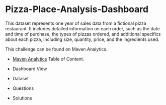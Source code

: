 # Pizza-Place-Analysis-Dashboard
This dataset represents one year of sales data from a fictional pizza restaurant. It includes detailed information on each order, such as the date and time of purchase, the types of pizzas ordered, and additional specifics about each pizza, including size, quantity, price, and the ingredients used.

This challenge can be found on Maven Analytics.
-	<a href="https://www.mavenanalytics.io/data-playground?order=date_added%2Cdesc&search=pizza">Maven Analytics</a>
Table of Content.

- Dashboard View
- Dataset
- Questions
- Solutions

